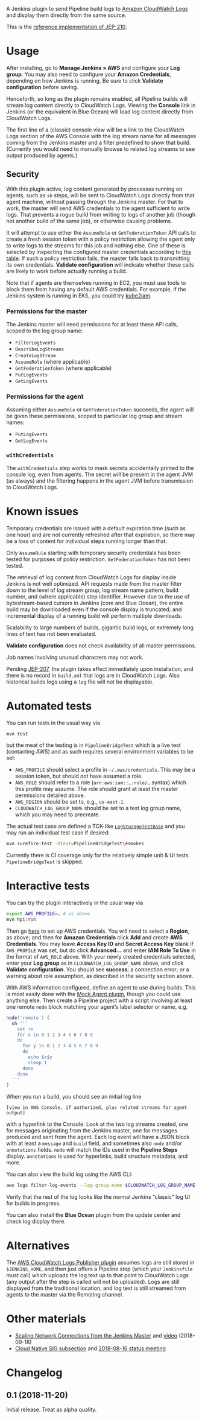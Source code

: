 A Jenkins plugin to send Pipeline build logs to [Amazon CloudWatch Logs](https://docs.aws.amazon.com/AmazonCloudWatch/latest/logs/WhatIsCloudWatchLogs.html)
and display them directly from the same source.

This is the [reference implementation of JEP-210](https://github.com/jenkinsci/jep/blob/master/jep/210/README.adoc#prototype-implementation).

# Usage

After installing, go to **Manage Jenkins » AWS** and configure your **Log group**.
You may also need to configure your **Amazon Credentials**, depending on how Jenkins is running.
Be sure to click **Validate configuration** before saving.

Henceforth, so long as the plugin remains enabled, all Pipeline builds will stream log content directly to CloudWatch Logs.
Viewing the **Console** link in Jenkins (or the equivalent in Blue Ocean) will load log content directly from CloudWatch Logs.

The first line of a (classic) console view will be a link to the CloudWatch Logs section of the AWS Console
with the log stream name for all messages coming from the Jenkins master and a filter predefined to show that build.
(Currently you would need to manually browse to related log streams to see output produced by agents.)

## Security

With this plugin active, log content generated by processes running on agents, such as `sh` steps,
will be sent to CloudWatch Logs directly from that agent machine, without passing through the Jenkins master.
For that to work, the master will send AWS credentials to the agent sufficient to write logs.
That prevents a rogue build from writing to logs of another job (though not another build of the same job),
or otherwise causing problems.

It will attempt to use either the `AssumeRole` or `GetFederationToken` API calls to create a fresh session token
with a policy restriction allowing the agent only to write logs to the streams for this job and nothing else.
One of these is selected by inspecting the configured master credentials according to
[this table](https://docs.aws.amazon.com/IAM/latest/UserGuide/id_credentials_temp_request.html#stsapi_comparison).
If such a policy restriction fails, the master falls back to transmitting its own credentials.
**Validate configuration** will indicate whether these calls are likely to work before actually running a build.

Note that if agents are themselves running in EC2, you must use tools to block them from having any default AWS credentials.
For example, if the Jenkins system is running in EKS, you could try [kube2iam](https://github.com/jtblin/kube2iam).

### Permissions for the master

The Jenkins master will need permissions for at least these API calls, scoped to the log group name:

* `FilterLogEvents`
* `DescribeLogStreams`
* `CreateLogStream`
* `AssumeRole` (where applicable)
* `GetFederationToken` (where applicable)
* `PutLogEvents`
* `GetLogEvents`

### Permissions for the agent

Assuming either `AssumeRole` or `GetFederationToken` succeeds,
the agent will be given these permissions,
scoped to particular log group and stream names:

* `PutLogEvents`
* `GetLogEvents`

### `withCredentials`

The `withCredentials` step works to mask secrets accidentally printed to the console log, even from agents.
The secret will be present in the agent JVM (as always)
and the filtering happens in the agent JVM before transmission to CloudWatch Logs.

# Known issues

Temporary credentials are issued with a default expiration time (such as one hour)
and are not currently refreshed after that expiration,
so there may be a loss of content for individual steps running longer than that.

Only `AssumeRule` starting with temporary security credentials has been tested for purposes of policy restriction.
`GetFederationToken` has not been tested.

The retrieval of log content from CloudWatch Logs for display inside Jenkins is not well optimized.
API requests made from the master filter down to the level of log stream group, log stream name pattern,
build number, and (where applicable) step identifier.
However due to the use of bytestream-based cursors in Jenkins (core and Blue Ocean),
the entire build may be downloaded even if the console display is truncated;
and incremental display of a running build will perform multiple downloads.

Scalability to large numbers of builds, gigantic build logs, or extremely long lines of text has not been evaluated.

**Validate configuration** does not check availability of all master permissions.

Job names involving unusual characters may not work.

Pending [JEP-207](https://jenkins.io/jep/207), the plugin takes effect immediately upon installation,
and there is no record in `build.xml` that logs are in CloudWatch Logs.
Also historical builds logs using a `log` file will not be displayable.

# Automated tests

You can run tests in the usual way via

```sh
mvn test
```

but the meat of the testing is in `PipelineBridgeTest` which is a live test (contacting AWS)
and as such requires several environment variables to be set:

* `AWS_PROFILE` should select a profile in `~/.aws/credentials`.
  This may be a session token, but should _not_ have assumed a role.
* `AWS_ROLE` should refer to a role (`arn:aws:iam::…:role/…` syntax) which this profile may assume.
  The role should grant at least the master permissions detailed above.
* `AWS_REGION` should be set to, e.g., `us-east-1`.
* `CLOUDWATCH_LOG_GROUP_NAME` should be set to a test log group name, which you may need to precreate.

The actual test case are defined a TCK-like
[`LogStorageTestBase`](https://github.com/jenkinsci/workflow-api-plugin/blob/907cf64feb2f38e93aebbedf87946b0235c3dc93/src/test/java/org/jenkinsci/plugins/workflow/log/LogStorageTestBase.java#L81-L295)
and you may run an individual test case if desired:

```sh
mvn surefire:test -Dtest=PipelineBridgeTest\#smokes
```

Currently there is CI coverage only for the relatively simple unit & UI tests.
`PipelineBridgeTest` is skipped.

# Interactive tests

You can try the plugin interactively in the usual way via

```sh
export AWS_PROFILE=… # as above
mvn hpi:run
```

Then go [here](http://localhost:8080/jenkins/aws/) to set up AWS credentials.
You will need to select a **Region**, as above;
and then for **Amazon Credentials** click **Add** and create **AWS Credentials**.
You may leave **Access Key ID** and **Secret Access Key** blank if `AWS_PROFILE` was set,
but do click **Advanced…** and enter **IAM Role To Use** in the format of `AWS_ROLE` above.
With your newly created credentials selected,
enter your **Log group** as in `CLOUDWATCH_LOG_GROUP_NAME` above,
and click **Validate configuration**.
You should see **success**; a connection error;
or a warning about role assumption, as described in the security section above.

With AWS information configured, define an agent to use during builds.
This is most easily done with the [Mock Agent plugin](https://plugins.jenkins.io/mock-slave),
though you could use anything else.
Then create a Pipeline project with a script involving at least one remote `node` block
matching your agent’s label selector or name, e.g.

```groovy
node('remote') {
  sh '''
    set +x
    for x in 0 1 2 3 4 5 6 7 8 9
    do
      for y in 0 1 2 3 4 5 6 7 8 9
      do
        echo $x$y
        sleep 1
      done
    done
  '''
}
```

When you run a build, you should see an initial log line

```
[view in AWS Console, if authorized, plus related streams for agent output]
```

with a hyperlink to the Console.
Look at the two log streams created, one for messages originating from the Jenkins master,
one for messages produced and sent from the agent.
Each log event will have a JSON block with at least a `message` and `build` field,
and sometimes also `node` and/or `annotations` fields.
`node` will match the IDs used in the **Pipeline Steps** display.
`annotations` is used for hyperlinks, build structure metadata, and more.

You can also view the build log using the AWS CLI:

```sh
aws logs filter-log-events --log-group-name $CLOUDWATCH_LOG_GROUP_NAME --log-stream-name-prefix "${JOB_FULL_NAME}@" | jq -r '.events[].message | fromjson | .message'
```

Verify that the rest of the log looks like the normal Jenkins “classic” log UI for builds in progress.

You can also install the **Blue Ocean** plugin from the update center and check log display there.

# Alternatives

The [AWS CloudWatch Logs Publisher plugin](https://plugins.jenkins.io/aws-cloudwatch-logs-publisher)
assumes logs are still stored in `$JENKINS_HOME`,
and then just offers a Pipeline step (which your `Jenkinsfile` must call)
which uploads the log text up to that point to CloudWatch Logs
(any output after the step is called will not be uploaded).
Logs are still displayed from the traditional location,
and log text is still streamed from agents to the master via the Remoting channel.

# Other materials

* [Scaling Network Connections from the Jenkins Master](https://sched.co/F9NP) and [video](https://youtu.be/h7JK6Ak3cJc) (2018-09-18)
* [Cloud Native SIG subsection](https://jenkins.io/sigs/cloud-native/pluggable-storage/#build-log-storage) and [2018-08-16 status meeting](https://jenkins.io/sigs/cloud-native/#2018-08-16-status-meeting)

# Changelog

## 0.1 (2018-11-20)

Initial release. Treat as alpha quality.

